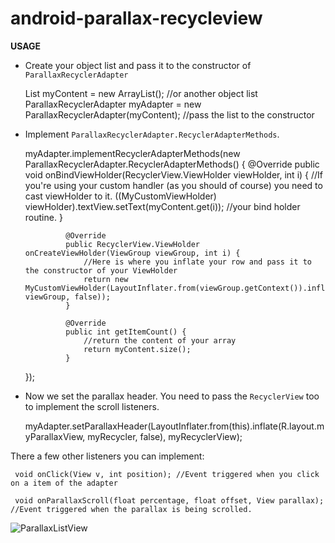 android-parallax-recycleview
============================
**USAGE**

 - Create your object list and pass it to the constructor of `ParallaxRecyclerAdapter`


    List<String> myContent = new ArrayList<String>(); //or another object list
    ParallaxRecyclerAdapter myAdapter = new ParallaxRecyclerAdapter(myContent); //pass the list to the constructor


 - Implement `ParallaxRecyclerAdapter.RecyclerAdapterMethods`.


    myAdapter.implementRecyclerAdapterMethods(new ParallaxRecyclerAdapter.RecyclerAdapterMethods() {
                @Override
                public void onBindViewHolder(RecyclerView.ViewHolder viewHolder, int i) {
                    //If you're using your custom handler (as you should of course) you need to cast viewHolder to it.
                    ((MyCustomViewHolder) viewHolder).textView.setText(myContent.get(i)); //your bind holder routine.
                }

                @Override
                public RecyclerView.ViewHolder onCreateViewHolder(ViewGroup viewGroup, int i) {
                    //Here is where you inflate your row and pass it to the constructor of your ViewHolder
                    return new MyCustomViewHolder(LayoutInflater.from(viewGroup.getContext()).inflate(R.layout.myRow, viewGroup, false));
                }

                @Override
                public int getItemCount() {
                    //return the content of your array
                    return myContent.size();
                }
    });

 - Now we set the parallax header. You need to pass the `RecyclerView` too to implement the scroll listeners.


    myAdapter.setParallaxHeader(LayoutInflater.from(this).inflate(R.layout.myParallaxView, myRecycler, false), myRecyclerView);

There a few other listeners you can implement:

     void onClick(View v, int position); //Event triggered when you click on a item of the adapter

     void onParallaxScroll(float percentage, float offset, View parallax); //Event triggered when the parallax is being scrolled.



![ParallaxListView](https://raw.githubusercontent.com/kanytu/android-parallax-recycleview/master/screenshots/screenshot.gif)
